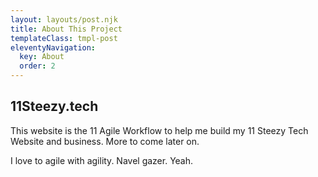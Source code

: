 ```yaml
---
layout: layouts/post.njk
title: About This Project
templateClass: tmpl-post
eleventyNavigation:
  key: About
  order: 2
---
```


## 11Steezy.tech

This website is the 11 Agile Workflow to help me build my 11 Steezy Tech Website and business. More to come later on.

I love to agile with agility. Navel gazer. Yeah.
